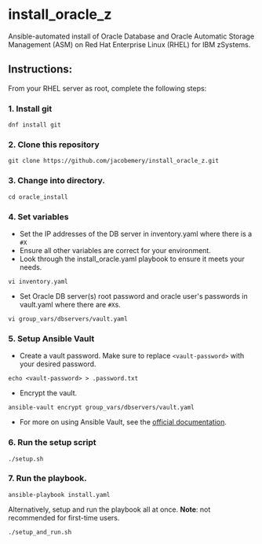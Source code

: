 # install_oracle_z
Ansible-automated install of Oracle Database and Oracle Automatic Storage Management (ASM) on Red Hat Enterprise Linux (RHEL) for IBM zSystems.

## Instructions:
From your RHEL server as root, complete the following steps:
### 1. Install git
```
dnf install git
```
### 2. Clone this repository
```
git clone https://github.com/jacobemery/install_oracle_z.git
```
### 3. Change into directory.
```
cd oracle_install
```
### 4. Set variables
  - Set the IP addresses of the DB server in inventory.yaml where there is a `#X`
  - Ensure all other variables are correct for your environment.
  - Look through the install_oracle.yaml playbook to ensure it meets your needs.
```
vi inventory.yaml
```
  - Set Oracle DB server(s) root password and oracle user's passwords in vault.yaml where there are `#X`s.
```
vi group_vars/dbservers/vault.yaml
```
### 5. Setup Ansible Vault
- Create a vault password. Make sure to replace `<vault-password>` with your desired password.
```
echo <vault-password> > .password.txt
```
- Encrypt the vault.
```
ansible-vault encrypt group_vars/dbservers/vault.yaml
```
- For more on using Ansible Vault, see the [official documentation](https://docs.ansible.com/ansible/2.8/user_guide/vault.html).
### 6. Run the setup script
```
./setup.sh
```
### 7. Run the playbook.
```
ansible-playbook install.yaml
```
Alternatively, setup and run the playbook all at once. <b>Note</b>: not recommended for first-time users.
```
./setup_and_run.sh
```
